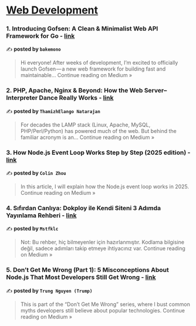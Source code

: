 
<h1><a href=https://medium.com/tag/web-development/recommended target="_blank" rel="noopener noreferrer">Web Development</a></h1>
<h3>1.  Introducing Gofsen: A Clean & Minimalist Web API Framework for Go - <a href="https://medium.com/@mousdef34/introducing-gofsen-a-clean-minimalist-web-api-framework-for-go-9d86d5095856?source=rss------web_development-5" target="_blank" rel="noopener noreferrer">link</a></h3>

✍️ **posted by `bakemono`**

<blockquote>Hi everyone! After weeks of development, I’m excited to officially launch Gofsen — a new web framework for building fast and maintainable…
Continue reading on Medium »</blockquote>

<h3>2.  PHP, Apache, Nginx & Beyond: How the Web Server–Interpreter Dance Really Works - <a href="https://thamizhelango.medium.com/php-apache-nginx-beyond-how-the-web-server-interpreter-dance-really-works-5fb413cb58d6?source=rss------web_development-5" target="_blank" rel="noopener noreferrer">link</a></h3>

✍️ **posted by `ThamizhElango Natarajan`**

<blockquote>For decades the LAMP stack (Linux, Apache, MySQL, PHP/Perl/Python) has powered much of the web. But behind the familiar acronym is an…
Continue reading on Medium »</blockquote>

<h3>3. How Node.js Event Loop Works Step by Step (2025 edition) - <a href="https://medium.com/@colizu2020/how-node-js-event-loop-works-2025-edition-f5eee3abd267?source=rss------web_development-5" target="_blank" rel="noopener noreferrer">link</a></h3>

✍️ **posted by `Colin Zhou`**

<blockquote>In this article, I will explain how the Node.js event loop works in 2025.
Continue reading on Medium »</blockquote>

<h3>4. Sıfırdan Canlıya: Dokploy ile Kendi Siteni 3 Adımda Yayınlama Rehberi - <a href="https://medium.com/@mstfklc/s%C4%B1f%C4%B1rdan-canl%C4%B1ya-dokploy-ile-kendi-siteni-3-ad%C4%B1mda-yay%C4%B1nlama-rehberi-58382e488d06?source=rss------web_development-5" target="_blank" rel="noopener noreferrer">link</a></h3>

✍️ **posted by `Mstfklc`**

<blockquote>Not: Bu rehber, hiç bilmeyenler için hazırlanmıştır. Kodlama bilgisine değil, sadece adımları takip etmeye ihtiyacınız var.
Continue reading on Medium »</blockquote>

<h3>5. Don’t Get Me Wrong (Part 1): 5 Misconceptions About Node.js That Most Developers Still Get Wrong - <a href="https://trumpnguyen.medium.com/dont-get-me-wrong-part-1-5-misconceptions-about-node-js-that-most-developers-still-get-wrong-58a46aba3335?source=rss------web_development-5" target="_blank" rel="noopener noreferrer">link</a></h3>

✍️ **posted by `Trung Nguyen (Trump)`**

<blockquote>This is part of the “Don’t Get Me Wrong” series, where I bust common myths developers still believe about popular technologies.
Continue reading on Medium »</blockquote>

